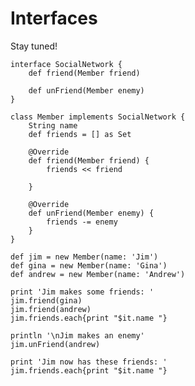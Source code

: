 # Interfaces

Stay tuned!

	interface SocialNetwork {
	    def friend(Member friend)
	
	    def unFriend(Member enemy)
	}
	
	class Member implements SocialNetwork {
	    String name
	    def friends = [] as Set
	
	    @Override
	    def friend(Member friend) {
	        friends << friend
	
	    }
	
	    @Override
	    def unFriend(Member enemy) {
	        friends -= enemy
	    }
	}
	
	def jim = new Member(name: 'Jim')
	def gina = new Member(name: 'Gina')
	def andrew = new Member(name: 'Andrew')
	
	print 'Jim makes some friends: '
	jim.friend(gina)
	jim.friend(andrew)
	jim.friends.each{print "$it.name "}
	
	println '\nJim makes an enemy'
	jim.unFriend(andrew)
	
	print 'Jim now has these friends: '
	jim.friends.each{print "$it.name "}